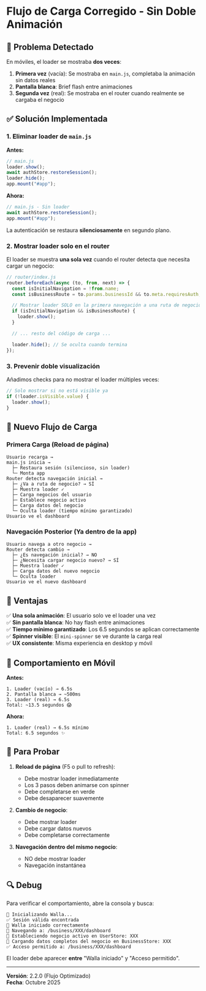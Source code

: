 # Flujo de Carga Corregido - Sin Doble Animación

## 🐛 Problema Detectado

En móviles, el loader se mostraba **dos veces**:

1. **Primera vez** (vacía): Se mostraba en `main.js`, completaba la animación sin datos reales
2. **Pantalla blanca**: Brief flash entre animaciones
3. **Segunda vez** (real): Se mostraba en el router cuando realmente se cargaba el negocio

## ✅ Solución Implementada

### 1. **Eliminar loader de `main.js`**

**Antes:**

```javascript
// main.js
loader.show();
await authStore.restoreSession();
loader.hide();
app.mount("#app");
```

**Ahora:**

```javascript
// main.js - Sin loader
await authStore.restoreSession();
app.mount("#app");
```

La autenticación se restaura **silenciosamente** en segundo plano.

### 2. **Mostrar loader solo en el router**

El loader se muestra **una sola vez** cuando el router detecta que necesita cargar un negocio:

```javascript
// router/index.js
router.beforeEach(async (to, from, next) => {
  const isInitialNavigation = !from.name;
  const isBusinessRoute = to.params.businessId && to.meta.requiresAuth;

  // Mostrar loader SOLO en la primera navegación a una ruta de negocio
  if (isInitialNavigation && isBusinessRoute) {
    loader.show();
  }

  // ... resto del código de carga ...

  loader.hide(); // Se oculta cuando termina
});
```

### 3. **Prevenir doble visualización**

Añadimos checks para no mostrar el loader múltiples veces:

```javascript
// Solo mostrar si no está visible ya
if (!loader.isVisible.value) {
  loader.show();
}
```

## 🔄 Nuevo Flujo de Carga

### Primera Carga (Reload de página)

```
Usuario recarga →
main.js inicia →
  ├─ Restaura sesión (silencioso, sin loader)
  └─ Monta app
Router detecta navegación inicial →
  ├─ ¿Va a ruta de negocio? → SÍ
  ├─ Muestra loader ✓
  ├─ Carga negocios del usuario
  ├─ Establece negocio activo
  ├─ Carga datos del negocio
  └─ Oculta loader (tiempo mínimo garantizado)
Usuario ve el dashboard
```

### Navegación Posterior (Ya dentro de la app)

```
Usuario navega a otro negocio →
Router detecta cambio →
  ├─ ¿Es navegación inicial? → NO
  ├─ ¿Necesita cargar negocio nuevo? → SÍ
  ├─ Muestra loader ✓
  ├─ Carga datos del nuevo negocio
  └─ Oculta loader
Usuario ve el nuevo dashboard
```

## 🎯 Ventajas

✅ **Una sola animación**: El usuario solo ve el loader una vez  
✅ **Sin pantalla blanca**: No hay flash entre animaciones  
✅ **Tiempo mínimo garantizado**: Los 6.5 segundos se aplican correctamente  
✅ **Spinner visible**: El `mini-spinner` se ve durante la carga real  
✅ **UX consistente**: Misma experiencia en desktop y móvil

## 📱 Comportamiento en Móvil

**Antes:**

```
1. Loader (vacío) → 6.5s
2. Pantalla blanca → ~500ms
3. Loader (real) → 6.5s
Total: ~13.5 segundos 😱
```

**Ahora:**

```
1. Loader (real) → 6.5s mínimo
Total: 6.5 segundos ✨
```

## 🧪 Para Probar

1. **Reload de página** (F5 o pull to refresh):

   - Debe mostrar loader inmediatamente
   - Los 3 pasos deben animarse con spinner
   - Debe completarse en verde
   - Debe desaparecer suavemente

2. **Cambio de negocio**:

   - Debe mostrar loader
   - Debe cargar datos nuevos
   - Debe completarse correctamente

3. **Navegación dentro del mismo negocio**:
   - NO debe mostrar loader
   - Navegación instantánea

## 🔍 Debug

Para verificar el comportamiento, abre la consola y busca:

```
🚀 Inicializando Walla...
✅ Sesión válida encontrada
🎉 Walla iniciado correctamente
🔄 Navegando a: /business/XXX/dashboard
🔄 Estableciendo negocio activo en UserStore: XXX
🔄 Cargando datos completos del negocio en BusinessStore: XXX
✅ Acceso permitido a: /business/XXX/dashboard
```

El loader debe aparecer **entre** "Walla iniciado" y "Acceso permitido".

---

**Versión**: 2.2.0 (Flujo Optimizado)  
**Fecha**: Octubre 2025
